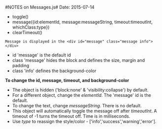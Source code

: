 #NOTES on Messages.js#
Date: 2015-07-14


* toggle()
* message({id:elementId, message:messageString, timeout:timeoutInt, whichClass:type})
* clearTimeout()

```Message is displayed in the <div id="message" class="message info"></div>```
* id 'message' is the default id
* class 'message' hides the block and defines the size, margin and padding
* class 'info' defines the background-color

**To change the id, message, timeout, and background-color**
* The object is hidden ('block:none' & 'visibility:collapse') by default.
* For a different object, change the *elementId*. The 'message' id is the default.
* To change the text, change *messageString*. There is no default.
* This object will automatically toggle the message off after *timeoutInt*. A timeout of -1 turns the timeout off. Time is in milliseconds.
* Use *type* to reassign the style/color - ['info','success','warning','error'].
